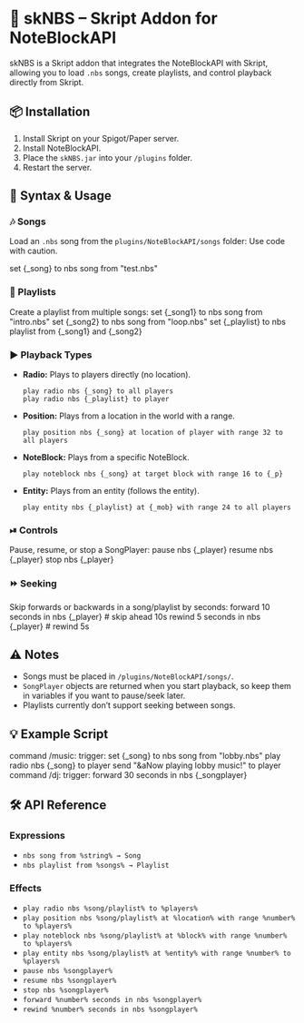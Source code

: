 # 🎵 skNBS – Skript Addon for NoteBlockAPI

skNBS is a Skript addon that integrates the NoteBlockAPI with Skript, allowing you to load `.nbs` songs, create playlists, and control playback directly from Skript.

## 📦 Installation
1.  Install Skript on your Spigot/Paper server.
2.  Install NoteBlockAPI.
3.  Place the `skNBS.jar` into your `/plugins` folder.
4.  Restart the server.

## 📖 Syntax & Usage

### 🎶 Songs
Load an `.nbs` song from the `plugins/NoteBlockAPI/songs` folder:
Use code with caution.

set {_song} to nbs song from "test.nbs"

### 📑 Playlists
Create a playlist from multiple songs:
set {_song1} to nbs song from "intro.nbs"
set {_song2} to nbs song from "loop.nbs"
set {_playlist} to nbs playlist from {_song1} and {_song2}

### ▶️ Playback Types
*   **Radio:** Plays to players directly (no location).
    ```
    play radio nbs {_song} to all players
    play radio nbs {_playlist} to player
    ```
*   **Position:** Plays from a location in the world with a range.
    ```
    play position nbs {_song} at location of player with range 32 to all players
    ```
*   **NoteBlock:** Plays from a specific NoteBlock.
    ```
    play noteblock nbs {_song} at target block with range 16 to {_p}
    ```
*   **Entity:** Plays from an entity (follows the entity).
    ```
    play entity nbs {_playlist} at {_mob} with range 24 to all players
    ```

### ⏯ Controls
Pause, resume, or stop a SongPlayer:
pause nbs {_player}
resume nbs {_player}
stop nbs {_player}

### ⏩ Seeking
Skip forwards or backwards in a song/playlist by seconds:
forward 10 seconds in nbs {_player} # skip ahead 10s
rewind 5 seconds in nbs {_player} # rewind 5s

## ⚠️ Notes
*   Songs must be placed in `/plugins/NoteBlockAPI/songs/`.
*   `SongPlayer` objects are returned when you start playback, so keep them in variables if you want to pause/seek later.
*   Playlists currently don’t support seeking between songs.

## 💡 Example Script
command /music:
trigger:
set {_song} to nbs song from "lobby.nbs"
play radio nbs {_song} to player
send "&aNow playing lobby music!" to player
command /dj:
trigger:
forward 30 seconds in nbs {_songplayer}

## 🛠 API Reference

### Expressions
*   `nbs song from %string% → Song`
*   `nbs playlist from %songs% → Playlist`

### Effects
*   `play radio nbs %song/playlist% to %players%`
*   `play position nbs %song/playlist% at %location% with range %number% to %players%`
*   `play noteblock nbs %song/playlist% at %block% with range %number% to %players%`
*   `play entity nbs %song/playlist% at %entity% with range %number% to %players%`
*   `pause nbs %songplayer%`
*   `resume nbs %songplayer%`
*   `stop nbs %songplayer%`
*   `forward %number% seconds in nbs %songplayer%`
*   `rewind %number% seconds in nbs %songplayer%`
